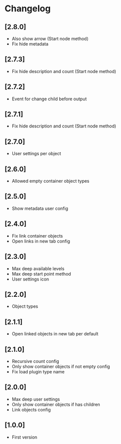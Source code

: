 # Changelog

## [2.8.0]
- Also show arrow (Start node method)
- Fix hide metadata

## [2.7.3]
- Fix hide description and count (Start node method)

## [2.7.2]
- Event for change child before output

## [2.7.1]
- Fix hide description and count (Start node method)

## [2.7.0]
- User settings per object

## [2.6.0]
- Allowed empty container object types

## [2.5.0]
- Show metadata user config

## [2.4.0]
- Fix link container objects
- Open links in new tab config

## [2.3.0]
- Max deep available levels
- Max deep start point method
- User settings icon

## [2.2.0]
- Object types

## [2.1.1]
- Open linked objects in new tab per default

## [2.1.0]
- Recursive count config
- Only show container objects if not empty config
- Fix load plugin type name

## [2.0.0]
- Max deep user settings
- Only show container objects if has children
- Link objects config

## [1.0.0]
- First version
